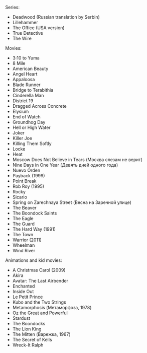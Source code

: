 Series:
  * Deadwood (Russian translation by Serbin)
  * Lillehammer
  * The Office (USA version)
  * True Detective
  * The Wire

Movies:
  * 3:10 to Yuma
  * 8 Mile
  * American Beauty
  * Angel Heart
  * Appaloosa
  * Blade Runner
  * Bridge to Terabithia
  * Cinderella Man
  * District 19
  * Dragged Across Concrete
  * Elysium
  * End of Watch
  * Groundhog Day
  * Hell or High Water
  * Joker
  * Killer Joe
  * Killing Them Softly
  * Locke
  * Heat
  * Moscow Does Not Believe in Tears (Москва слезам не верит)
  * Nine Days in One Year (Девять дней одного года)
  * Nuevo Orden
  * Payback (1999)
  * Point Break
  * Rob Roy (1995)
  * Rocky
  * Sicario
  * Spring on Zarechnaya Street (Весна на Заречной улице)
  * The Beaver
  * The Boondock Saints
  * The Eagle
  * The Guard
  * The Hard Way (1991)
  * The Town
  * Warrior (2011)
  * Wheelman
  * Wind River

Animations and kid movies:
  * A Christmas Carol (2009)
  * Akira
  * Avatar: The Last Airbender
  * Enchanted
  * Inside Out
  * Le Petit Prince
  * Kubo and the Two Strings
  * Metamorphosis (Метаморфоза, 1978)
  * Oz the Great and Powerful
  * Stardust
  * The Boondocks
  * The Lion King
  * The Mitten (Варежка, 1967)
  * The Secret of Kells
  * Wreck-It Ralph
